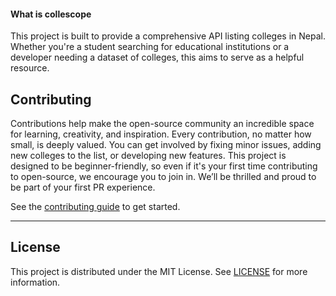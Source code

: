 <h4>What is collescope</h4>
<p>This project is built to provide a comprehensive API listing colleges in Nepal. Whether you're a student searching for educational institutions or a developer needing a dataset of colleges, this  aims to serve as a helpful resource. </p>

## Contributing

Contributions help make the open-source community an incredible space for learning, creativity, and inspiration. Every contribution, no matter how small, is deeply valued. You can get involved by fixing minor issues, adding new colleges to the list, or developing new features. This project is designed to be beginner-friendly, so even if it's your first time contributing to open-source, we encourage you to join in. We’ll be thrilled and proud to be part of your first PR experience.

See the [contributing guide](https://github.com/SXC-ALCC/collescope/blob/main/contribution.md) to get started.

---

## License

This project is distributed under the MIT License. See [LICENSE](LICENSE) for more information.

